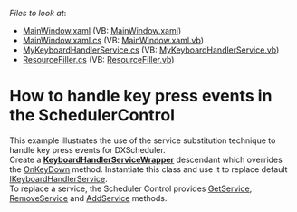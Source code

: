 <!-- default file list -->
*Files to look at*:

* [MainWindow.xaml](./CS/DXScheduler_KeyHandling/MainWindow.xaml) (VB: [MainWindow.xaml](./VB/DXScheduler_KeyHandling/MainWindow.xaml))
* [MainWindow.xaml.cs](./CS/DXScheduler_KeyHandling/MainWindow.xaml.cs) (VB: [MainWindow.xaml.vb](./VB/DXScheduler_KeyHandling/MainWindow.xaml.vb))
* [MyKeyboardHandlerService.cs](./CS/DXScheduler_KeyHandling/MyKeyboardHandlerService.cs) (VB: [MyKeyboardHandlerService.vb](./VB/DXScheduler_KeyHandling/MyKeyboardHandlerService.vb))
* [ResourceFiller.cs](./CS/DXScheduler_KeyHandling/ResourceFiller.cs) (VB: [ResourceFiller.vb](./VB/DXScheduler_KeyHandling/ResourceFiller.vb))
<!-- default file list end -->
# How to handle key press events in the SchedulerControl


<p>This example illustrates the use of the service substitution technique to handle key press events for DXScheduler. <br />
Create a <a href="http://documentation.devexpress.com/#CoreLibraries/clsDevExpressServicesKeyboardHandlerServiceWrappertopic"><strong><u>KeyboardHandlerServiceWrapper</u></strong></a> descendant which overrides the  <a href="http://documentation.devexpress.com/#CoreLibraries/DevExpressServicesKeyboardHandlerServiceWrapper_OnKeyDowntopic"><u>OnKeyDown</u></a> method. Instantiate this class and use it to replace default <a href="http://documentation.devexpress.com/#CoreLibraries/clsDevExpressServicesIKeyboardHandlerServicetopic"><u>IKeyboardHandlerService</u></a>.<br />
To replace a service, the Scheduler Control provides <a href="http://documentation.devexpress.com/#WPF/DevExpressXpfSchedulerSchedulerControl_GetServicetopic"><u>GetService</u></a>, <a href="http://documentation.devexpress.com/#WPF/DevExpressXpfSchedulerSchedulerControl_RemoveServicetopic"><u>RemoveService</u></a> and <a href="http://documentation.devexpress.com/#WPF/DevExpressXpfSchedulerSchedulerControl_AddServicetopic"><u>AddService</u></a> methods.</p>

<br/>


